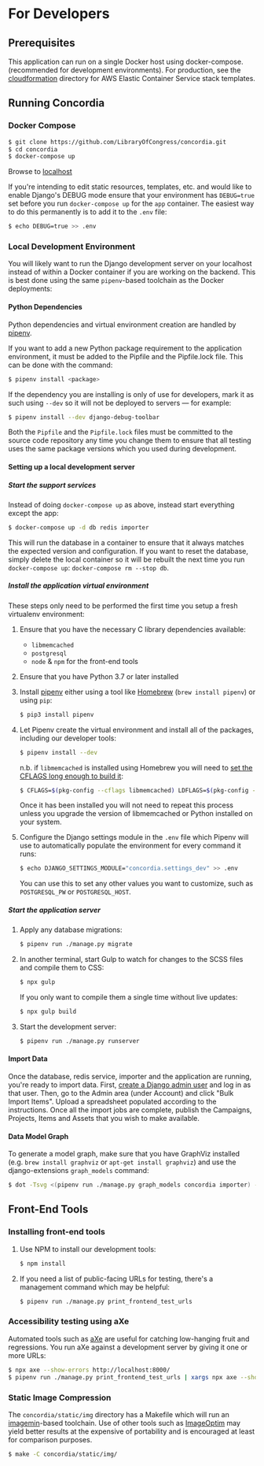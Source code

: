 # For Developers

## Prerequisites

This application can run on a single Docker host using docker-compose.
(recommended for development environments). For production, see the
[cloudformation](cloudformation/) directory for AWS Elastic Container Service
stack templates.

## Running Concordia

### Docker Compose

```bash
$ git clone https://github.com/LibraryOfCongress/concordia.git
$ cd concordia
$ docker-compose up
```

Browse to [localhost](http://localhost)

If you're intending to edit static resources, templates, etc. and would like to
enable Django's DEBUG mode ensure that your environment has `DEBUG=true` set
before you run `docker-compose up` for the `app` container. The easiest way to
do this permanently is to add it to the `.env` file:

```bash
$ echo DEBUG=true >> .env
```

### Local Development Environment

You will likely want to run the Django development server on your localhost
instead of within a Docker container if you are working on the backend. This is
best done using the same `pipenv`-based toolchain as the Docker deployments:

#### Python Dependencies

Python dependencies and virtual environment creation are handled by
[pipenv](https://docs.pipenv.org/).

If you want to add a new Python package requirement to the application
environment, it must be added to the Pipfile and the Pipfile.lock file.
This can be done with the command:

```bash
$ pipenv install <package>
```

If the dependency you are installing is only of use for developers, mark it as
such using `--dev` so it will not be deployed to servers — for example:

```bash
$ pipenv install --dev django-debug-toolbar
```

Both the `Pipfile` and the `Pipfile.lock` files must be committed to the source
code repository any time you change them to ensure that all testing uses the
same package versions which you used during development.

#### Setting up a local development server

##### Start the support services

Instead of doing `docker-compose up` as above, instead start everything except the app:

```bash
$ docker-compose up -d db redis importer
```

This will run the database in a container to ensure that it always matches the
expected version and configuration. If you want to reset the database, simply
delete the local container so it will be rebuilt the next time you run
`docker-compose up`: `docker-compose rm --stop db`.

##### Install the application virtual environment

These steps only need to be performed the first time you setup a fresh
virtualenv environment:

1.  Ensure that you have the necessary C library dependencies available:

    -   `libmemcached`
    -   `postgresql`
    -   `node` & `npm` for the front-end tools

1.  Ensure that you have Python 3.7 or later installed

1.  Install [pipenv](https://docs.pipenv.org/) either using a tool like
    [Homebrew](https://brew.sh) (`brew install pipenv`) or using `pip`:

    ```bash
    $ pip3 install pipenv
    ```

1.  Let Pipenv create the virtual environment and install all of the packages,
    including our developer tools:

    ```bash
    $ pipenv install --dev
    ```

    n.b. if `libmemcached` is installed using Homebrew you will need to [set the CFLAGS long enough to build it](https://stackoverflow.com/questions/14803310/error-when-install-pylibmc-using-pip#comment94853072_19432949):

    ```bash
    $ CFLAGS=$(pkg-config --cflags libmemcached) LDFLAGS=$(pkg-config --libs libmemcached) pipenv install --dev
    ```

    Once it has been installed you will not need to repeat this process unless
    you upgrade the version of libmemcached or Python installed on your system.

1.  Configure the Django settings module in the `.env` file which Pipenv will use
    to automatically populate the environment for every command it runs:

    ```bash
    $ echo DJANGO_SETTINGS_MODULE="concordia.settings_dev" >> .env
    ```

    You can use this to set any other values you want to customize, such as
    `POSTGRESQL_PW` or `POSTGRESQL_HOST`.

##### Start the application server

1.  Apply any database migrations:

    ```bash
    $ pipenv run ./manage.py migrate
    ```

1.  In another terminal, start Gulp to watch for changes to the SCSS files and
    compile them to CSS:

    ```bash
    $ npx gulp
    ```

    If you only want to compile them a single time without live updates:

    ```bash
    $ npx gulp build
    ```

1.  Start the development server:

    ```bash
    $ pipenv run ./manage.py runserver
    ```

#### Import Data

Once the database, redis service, importer and the application
are running, you're ready to import data.
First, [create a Django admin user](https://docs.djangoproject.com/en/2.1/intro/tutorial02/#creating-an-admin-user)
and log in as that user.
Then, go to the Admin area (under Account) and click "Bulk Import Items".
Upload a spreadsheet populated according to the instructions. Once all the import
jobs are complete, publish the Campaigns, Projects, Items and Assets that you
wish to make available.

#### Data Model Graph

To generate a model graph, make sure that you have GraphViz installed (e.g.
`brew install graphviz` or `apt-get install graphviz`) and use the
django-extensions `graph_models` command:

```bash
$ dot -Tsvg <(pipenv run ./manage.py graph_models concordia importer) -o concordia.svg
```

## Front-End Tools

### Installing front-end tools

1. Use NPM to install our development tools:

    ```bash
    $ npm install
    ```

1. If you need a list of public-facing URLs for testing, there's a management
   command which may be helpful:

    ```bash
    $ pipenv run ./manage.py print_frontend_test_urls
    ```

### Accessibility testing using aXe

Automated tools such as [aXe](https://www.deque.com/axe/) are useful for
catching low-hanging fruit and regressions. You run aXe against a development
server by giving it one or more URLs:

```bash
$ npx axe --show-errors http://localhost:8000/
$ pipenv run ./manage.py print_frontend_test_urls | xargs npx axe --show-errors
```

### Static Image Compression

The `concordia/static/img` directory has a Makefile which will run an
[imagemin](http://github.com/imagemin/imagemin)-based toolchain. Use of other
tools such as [ImageOptim](https://github.com/ImageOptim/ImageOptim) may yield
better results at the expensive of portability and is encouraged at least for
comparison purposes.

```bash
$ make -C concordia/static/img/
```
